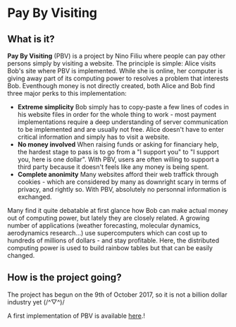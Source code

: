 # Pay By Visiting

## What is it?

**Pay By Visiting** (PBV) is a project by Nino Filiu where people can pay other persons simply by visiting a website. The principle is simple: Alice visits Bob's site where PBV is implemented. While she is online, her computer is giving away part of its computing power to resolves a problem that interests Bob. Eventhough money is not directly created, both Alice and Bob find three major perks to this implementation:

+ **Extreme simplicity**
Bob simply has to copy-paste a few lines of codes in his website files in order for the whole thing to work - most payment implementations require a deep understanding of server communication to be implemented and are usually not free. Alice doesn't have to enter critical information and simply has to visit a website.
+ **No money involved**
When raising funds or asking for financiary help, the hardest stage to pass is to go from a "I support you" to "I support you, here is one dollar". With PBV, users are often willing to support a third party because it doesn't feels like any money is being spent.
+ **Complete anonimity**
Many websites afford their web traffick through cookies - which are considered by many as downright scary in terms of privacy, and rightly so. With PBV, absolutely no personnal information is exchanged.

Many find it quite debatable at first glance how Bob can make actual money out of computing power, but lately they are closely related. A growing number of applications (weather forecasting, molecular dynamics, aerodynamics research...) use supercomputers which can cost up to hundreds of millions of dollars - and stay profitable. Here, the distributed computing power is used to build rainbow tables but that can be easily changed.

## How is the project going?

The project has begun on the 9th of October 2017, so it is not a billion dollar industry yet (/^▽^)/

A first implementation of PBV is available [here](https://ninofiliu.fr/pbv/).!
